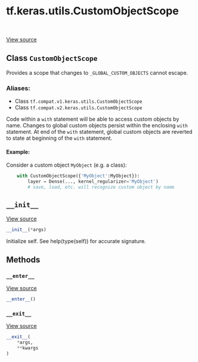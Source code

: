 <div itemscope itemtype="http://developers.google.com/ReferenceObject">
<meta itemprop="name" content="tf.keras.utils.CustomObjectScope" />
<meta itemprop="path" content="Stable" />
<meta itemprop="property" content="__enter__"/>
<meta itemprop="property" content="__exit__"/>
<meta itemprop="property" content="__init__"/>
</div>

# tf.keras.utils.CustomObjectScope

<!-- Insert buttons -->

<table class="tfo-notebook-buttons tfo-api" align="left">
</table>

<a target="_blank" href="/code/stable/tensorflow/python/keras/utils/generic_utils.py">View source</a>



## Class `CustomObjectScope`

<!-- Start diff -->
Provides a scope that changes to `_GLOBAL_CUSTOM_OBJECTS` cannot escape.



### Aliases:

* Class `tf.compat.v1.keras.utils.CustomObjectScope`
* Class `tf.compat.v2.keras.utils.CustomObjectScope`


<!-- Placeholder for "Used in" -->

Code within a `with` statement will be able to access custom objects
by name. Changes to global custom objects persist
within the enclosing `with` statement. At end of the `with` statement,
global custom objects are reverted to state
at beginning of the `with` statement.

#### Example:



Consider a custom object `MyObject` (e.g. a class):

```python
    with CustomObjectScope({'MyObject':MyObject}):
        layer = Dense(..., kernel_regularizer='MyObject')
        # save, load, etc. will recognize custom object by name
```

<h2 id="__init__"><code>__init__</code></h2>

<a target="_blank" href="/code/stable/tensorflow/python/keras/utils/generic_utils.py">View source</a>

``` python
__init__(*args)
```

Initialize self.  See help(type(self)) for accurate signature.




## Methods

<h3 id="__enter__"><code>__enter__</code></h3>

<a target="_blank" href="/code/stable/tensorflow/python/keras/utils/generic_utils.py">View source</a>

``` python
__enter__()
```




<h3 id="__exit__"><code>__exit__</code></h3>

<a target="_blank" href="/code/stable/tensorflow/python/keras/utils/generic_utils.py">View source</a>

``` python
__exit__(
    *args,
    **kwargs
)
```






